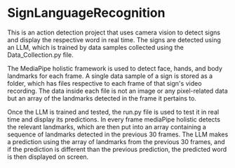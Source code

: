 # SignLanguageRecognition

This is an action detection project that uses camera vision to detect signs and display the respective word in real time. The signs are detected using an LLM, which is trained by data samples collected using the Data_Collection.py file. 

The MediaPipe holistic framework is used to detect face, hands, and body landmarks for each frame. A single data sample of a sign is stored as a folder, which has files respective to each frame of that sign's video recording. The data inside each file is not an image or any pixel-related data but an array of the landmarks detected in the frame it pertains to.

Once the LLM is trained and tested, the run.py file is used to test it in real time and display its predictions. In every frame mediaPipe holistic detects the relevant landmarks, which are then put into an array containing a sequence of landmarks detected in the previous 30 frames.
The LLM makes a prediction using the array of landmarks from the previous 30 frames, and if the prediction is different than the previous prediction, the predicted word is then displayed on screen.
